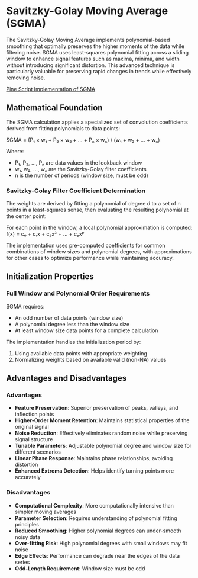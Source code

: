 # Savitzky-Golay Moving Average (SGMA)

The Savitzky-Golay Moving Average implements polynomial-based smoothing that optimally preserves the higher moments of the data while filtering noise. SGMA uses least-squares polynomial fitting across a sliding window to enhance signal features such as maxima, minima, and width without introducing significant distortion. This advanced technique is particularly valuable for preserving rapid changes in trends while effectively removing noise.

[Pine Script Implementation of SGMA](https://github.com/mihakralj/pinescript/blob/main/indicators/trends_FIR/sgma.md)

## Mathematical Foundation

The SGMA calculation applies a specialized set of convolution coefficients derived from fitting polynomials to data points:

SGMA = (P₁ × w₁ + P₂ × w₂ + ... + Pₙ × wₙ) / (w₁ + w₂ + ... + wₙ)

Where:

- P₁, P₂, ..., Pₙ are data values in the lookback window
- w₁, w₂, ..., wₙ are the Savitzky-Golay filter coefficients
- n is the number of periods (window size, must be odd)

### Savitzky-Golay Filter Coefficient Determination

The weights are derived by fitting a polynomial of degree d to a set of n points in a least-squares sense, then evaluating the resulting polynomial at the center point:

For each point in the window, a local polynomial approximation is computed:
f(x) = c₀ + c₁x + c₂x² + ... + cₚxᵖ

The implementation uses pre-computed coefficients for common combinations of window sizes and polynomial degrees, with approximations for other cases to optimize performance while maintaining accuracy.

## Initialization Properties

### Full Window and Polynomial Order Requirements

SGMA requires:
- An odd number of data points (window size)
- A polynomial degree less than the window size
- At least window size data points for a complete calculation

The implementation handles the initialization period by:
1. Using available data points with appropriate weighting
2. Normalizing weights based on available valid (non-NA) values

## Advantages and Disadvantages

### Advantages

- **Feature Preservation**: Superior preservation of peaks, valleys, and inflection points
- **Higher-Order Moment Retention**: Maintains statistical properties of the original signal
- **Noise Reduction**: Effectively eliminates random noise while preserving signal structure
- **Tunable Parameters**: Adjustable polynomial degree and window size for different scenarios
- **Linear Phase Response**: Maintains phase relationships, avoiding distortion
- **Enhanced Extrema Detection**: Helps identify turning points more accurately

### Disadvantages

- **Computational Complexity**: More computationally intensive than simpler moving averages
- **Parameter Selection**: Requires understanding of polynomial fitting principles
- **Reduced Smoothing**: Higher polynomial degrees can under-smooth noisy data
- **Over-fitting Risk**: High polynomial degrees with small windows may fit noise
- **Edge Effects**: Performance can degrade near the edges of the data series
- **Odd-Length Requirement**: Window size must be odd
